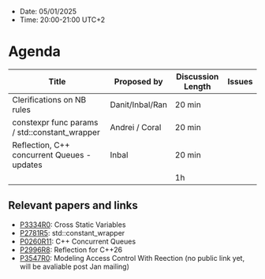 * Date: 05/01/2025
* Time: 20:00-21:00 UTC+2

# Agenda

| Title | Proposed by | Discussion Length | Issues       |
|----------|-------------|-------------|----------------|
| Clerifications on NB rules | Danit/Inbal/Ran |  20 min |
| constexpr func params / std::constant_wrapper | Andrei / Coral | 20 min |
| Reflection, C++ concurrent Queues - updates | Inbal | 20 min |
|           |   | 1h     |          |


## Relevant papers and links
   * [P3334R0](https://wg21.link/P3334R0): Cross Static Variables
   * [P2781R5](https://wg21.link/P2781R5): std::constant_wrapper
   * [P0260R11](https://wg21.link/P0260R13): C++ Concurrent Queues
   * [P2996R8](https://wg21.link/P2996R8): Reflection for C++26
   * [P3547R0](https://wg21.link/P3547R0): Modeling Access Control With Reection (no public link yet, will be avaliable post Jan mailing)


